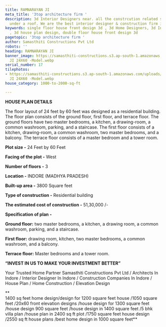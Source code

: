 ```yaml
---
title: RAMNARAYAN JI
meta_title: '3top architecture firm '
description: 3d Interior Designers near. all the constrcution related services in
  under a roof. We are the best interior designer & construction firm in indore.
keywords: single floor house front design 3d , 3d Home Designers, 3d Interior Designers
  , 3d house plan design, double floor house front design 3d
pagetopic: '3top architecture firm '
author: Samasthiti Constructions Pvt Ltd
robots: ''
heading: RAMNARAYAN JI
banner_image: https://samasthiti-constructions.s3.ap-south-1.amazonaws.com/uploads/RAMNARAYAN
  JI 24X60 -Model.webp
serial_number: 17
tilephotos:
- https://samasthiti-constructions.s3.ap-south-1.amazonaws.com/uploads/RAMNARAYAN
  JI 24X60 -Model.webp
house_category: 1000-to-2000-sq-ft

---
```

**HOUSE PLAN DETAILS**

The floor layout of 24 feet by 60 feet was designed as a residential building. The floor plan consists of the ground floor, first floor, and terrace floor. The ground floors have two master bedrooms, a kitchen, a drawing-room, a common washroom, parking, and a staircase. The first floor consists of a kitchen, drawing-room, a common washroom, two master bedrooms, and a balcony. The terrace floor consists of a master bedroom and a tower room.

**Plot size -** 24 Feet by 60 Feet

**Facing of the plot -** West

**Number of floors -** 3

**Location -** INDORE (MADHYA PRADESH)

**Built-up area -** 3800 Square feet

**Type of construction -** Residential building

**The estimated cost of construction -** 51,30,000 /-

**Specification of plan -**

**Ground floor:** two master bedrooms, a kitchen, a drawing room, a common washroom, parking, and a staircase.

**First floor:** drawing room, kitchen, two master bedrooms, a common washroom, and a balcony.

**Terrace floor:** Master bedrooms and a tower room.

**“INVEST IN US TO MAKE YOUR INVESTMENT BETTER”**

Your Trusted Home Partner Samasthiti Constructions Pvt Ltd / Architects In Indore / Interior Designer In Indore / Construction Companies In Indore / House Plan / Home Construction / Elevation Design

**  
1400 sq feet home design/design for 1200 square feet house /1050 square feet /20x60 front elevation designs /house design for 1300 square feet /house design 900 square feet /house design in 1400 square feet /5 bhk villa plan /house plan in 2400 sq ft plot /1750 square feet house design /2550 sq ft house plans /best home design in 1000 square feet**